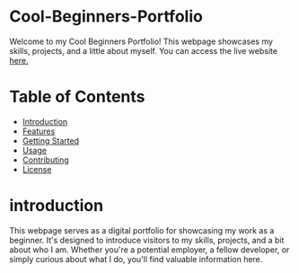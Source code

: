 # Cool-Beginners-Portfolio
Welcome to my Cool Beginners Portfolio! This webpage showcases my skills, projects, and a little about myself. You can access the live website [here.](https://hamdanurfore.github.io/Cool-Beginners-Portfolio/)

# Table of Contents
- [Introduction](#introduction)
- [Features](#features)
- [Getting Started](#getting-started)
- [Usage](#usage)
- [Contributing](#contributing)
- [License](#license)

# introduction
This webpage serves as a digital portfolio for showcasing my work as a beginner. It's designed to introduce visitors to my skills, projects, and a bit about who I am. Whether you're a potential employer, a fellow developer, or simply curious about what I do, you'll find valuable information here.
